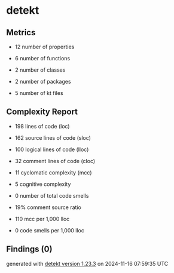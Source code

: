 # detekt

## Metrics

* 12 number of properties

* 6 number of functions

* 2 number of classes

* 2 number of packages

* 5 number of kt files

## Complexity Report

* 198 lines of code (loc)

* 162 source lines of code (sloc)

* 100 logical lines of code (lloc)

* 32 comment lines of code (cloc)

* 11 cyclomatic complexity (mcc)

* 5 cognitive complexity

* 0 number of total code smells

* 19% comment source ratio

* 110 mcc per 1,000 lloc

* 0 code smells per 1,000 lloc

## Findings (0)

generated with [detekt version 1.23.3](https://detekt.dev/) on 2024-11-16 07:59:35 UTC
